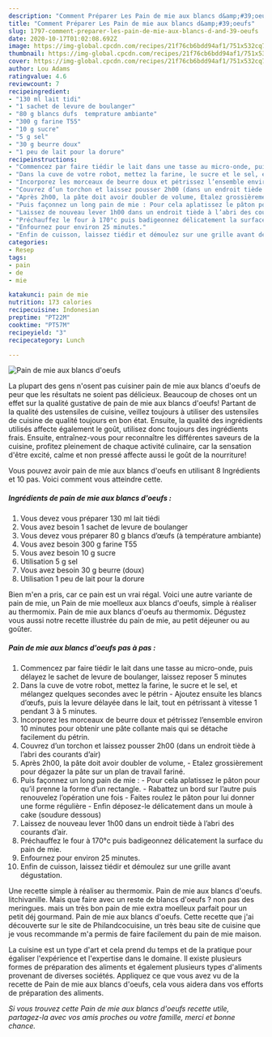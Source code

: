 ```yaml
---
description: "Comment Préparer Les Pain de mie aux blancs d&amp;#39;oeufs"
title: "Comment Préparer Les Pain de mie aux blancs d&amp;#39;oeufs"
slug: 1797-comment-preparer-les-pain-de-mie-aux-blancs-d-and-39-oeufs
date: 2020-10-17T01:02:08.692Z
image: https://img-global.cpcdn.com/recipes/21f76cb6bdd94af1/751x532cq70/pain-de-mie-aux-blancs-doeufs-photo-principale-de-la-recette.jpg
thumbnail: https://img-global.cpcdn.com/recipes/21f76cb6bdd94af1/751x532cq70/pain-de-mie-aux-blancs-doeufs-photo-principale-de-la-recette.jpg
cover: https://img-global.cpcdn.com/recipes/21f76cb6bdd94af1/751x532cq70/pain-de-mie-aux-blancs-doeufs-photo-principale-de-la-recette.jpg
author: Lou Adams
ratingvalue: 4.6
reviewcount: 7
recipeingredient:
- "130 ml lait tidi"
- "1 sachet de levure de boulanger"
- "80 g blancs dufs  temprature ambiante"
- "300 g farine T55"
- "10 g sucre"
- "5 g sel"
- "30 g beurre doux"
- "1 peu de lait pour la dorure"
recipeinstructions:
- "Commencez par faire tiédir le lait dans une tasse au micro-onde, puis délayez le sachet de levure de boulanger, laissez reposer 5 minutes"
- "Dans la cuve de votre robot, mettez la farine, le sucre et le sel, et mélangez quelques secondes avec le pétrin Ajoutez ensuite les blancs d’œufs, puis la levure délayée dans le lait, tout en pétrissant à vitesse 1 pendant 3 à 5 minutes."
- "Incorporez les morceaux de beurre doux et pétrissez l’ensemble environ 10 minutes pour obtenir une pâte collante mais qui se détache facilement du pétrin."
- "Couvrez d’un torchon et laissez pousser 2h00 (dans un endroit tiède à l’abri des courants d’air)"
- "Après 2h00, la pâte doit avoir doubler de volume, Etalez grossièrement pour dégazer la pâte sur un plan de travail fariné."
- "Puis façonnez un long pain de mie : Pour cela aplatissez le pâton pour qu’il prenne la forme d’un rectangle. Rabattez un bord sur l’autre puis renouvelez l’opération une fois Faites roulez le pâton pour lui donner une forme régulière Enfin déposez-le délicatement dans un moule à cake (soudure dessous)"
- "Laissez de nouveau lever 1h00 dans un endroit tiède à l’abri des courants d’air."
- "Préchauffez le four à 170°c puis badigeonnez délicatement la surface du pain de mie."
- "Enfournez pour environ 25 minutes."
- "Enfin de cuisson, laissez tiédir et démoulez sur une grille avant dégustation."
categories:
- Resep
tags:
- pain
- de
- mie

katakunci: pain de mie 
nutrition: 173 calories
recipecuisine: Indonesian
preptime: "PT22M"
cooktime: "PT57M"
recipeyield: "3"
recipecategory: Lunch

---
```



![Pain de mie aux blancs d&#39;oeufs](https://img-global.cpcdn.com/recipes/21f76cb6bdd94af1/751x532cq70/pain-de-mie-aux-blancs-doeufs-photo-principale-de-la-recette.jpg)

La plupart des gens n'osent pas cuisiner pain de mie aux blancs d&#39;oeufs de peur que les résultats ne soient pas délicieux. Beaucoup de choses ont un effet sur la qualité gustative de pain de mie aux blancs d&#39;oeufs! Partant de la qualité des ustensiles de cuisine, veillez toujours à utiliser des ustensiles de cuisine de qualité toujours en bon état. Ensuite, la qualité des ingrédients utilisés affecte également le goût, utilisez donc toujours des ingrédients frais. Ensuite, entraînez-vous pour reconnaître les différentes saveurs de la cuisine, profitez pleinement de chaque activité culinaire, car la sensation d'être excité, calme et non pressé affecte aussi le goût de la nourriture!

<!--inarticleads1-->

Vous pouvez avoir pain de mie aux blancs d&#39;oeufs en utilisant 8 Ingrédients et 10 pas. Voici comment vous atteindre cette.

##### Ingrédients de pain de mie aux blancs d&#39;oeufs :

1. Vous devez vous préparer 130 ml lait tiédi
1. Vous avez besoin 1 sachet de levure de boulanger
1. Vous devez vous préparer 80 g blancs d’œufs (à température ambiante)
1. Vous avez besoin 300 g farine T55
1. Vous avez besoin 10 g sucre
1. Utilisation 5 g sel
1. Vous avez besoin 30 g beurre (doux)
1. Utilisation 1 peu de lait pour la dorure


Bien m&#39;en a pris, car ce pain est un vrai régal. Voici une autre variante de pain de mie, un Pain de mie moelleux aux blancs d&#39;oeufs, simple à réaliser au thermomix. Pain de mie aux blancs d&#39;oeufs au thermomix. Dégustez vous aussi notre recette illustrée du pain de mie, au petit déjeuner ou au goûter. 

<!--inarticleads2-->

##### Pain de mie aux blancs d&#39;oeufs pas à pas :

1. Commencez par faire tiédir le lait dans une tasse au micro-onde, puis délayez le sachet de levure de boulanger, laissez reposer 5 minutes
1. Dans la cuve de votre robot, mettez la farine, le sucre et le sel, et mélangez quelques secondes avec le pétrin - Ajoutez ensuite les blancs d’œufs, puis la levure délayée dans le lait, tout en pétrissant à vitesse 1 pendant 3 à 5 minutes.
1. Incorporez les morceaux de beurre doux et pétrissez l’ensemble environ 10 minutes pour obtenir une pâte collante mais qui se détache facilement du pétrin.
1. Couvrez d’un torchon et laissez pousser 2h00 (dans un endroit tiède à l’abri des courants d’air)
1. Après 2h00, la pâte doit avoir doubler de volume, - Etalez grossièrement pour dégazer la pâte sur un plan de travail fariné.
1. Puis façonnez un long pain de mie : - Pour cela aplatissez le pâton pour qu’il prenne la forme d’un rectangle. - Rabattez un bord sur l’autre puis renouvelez l’opération une fois - Faites roulez le pâton pour lui donner une forme régulière - Enfin déposez-le délicatement dans un moule à cake (soudure dessous)
1. Laissez de nouveau lever 1h00 dans un endroit tiède à l’abri des courants d’air.
1. Préchauffez le four à 170°c puis badigeonnez délicatement la surface du pain de mie.
1. Enfournez pour environ 25 minutes.
1. Enfin de cuisson, laissez tiédir et démoulez sur une grille avant dégustation.


Une recette simple à réaliser au thermomix. Pain de mie aux blancs d&#39;oeufs. litchivanille. Mais que faire avec un reste de blancs d&#39;oeufs ? non pas des meringues. mais un très bon pain de mie extra moelleux parfait pour un petit déj gourmand. Pain de mie aux blancs d&#39;oeufs. Cette recette que j&#39;ai découverte sur le site de Philandcocuisine, un très beau site de cuisine que je vous recommande m&#39;a permis de faire facilement du pain de mie maison. 

<!--inarticleads1-->

<p>
La cuisine est un type d'art et cela prend du temps et de la pratique pour égaliser l'expérience et l'expertise dans le domaine. Il existe plusieurs formes de préparation des aliments et également plusieurs types d'aliments provenant de diverses sociétés. Appliquez ce que vous avez vu de la recette de Pain de mie aux blancs d&#39;oeufs, cela vous aidera dans vos efforts de préparation des aliments.
</p>

<p>
<i>Si vous trouvez cette Pain de mie aux blancs d&#39;oeufs recette utile, partagez-la avec vos amis proches ou votre famille, merci et bonne chance.</i>
</p>

